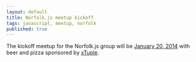 ```yaml
---
layout: default
title: Norfolk.js meetup kickoff
tags: javascript, meetup, norfolk
published: true
---
```


<p>The kickoff meetup for the Norfolk.js group will be
<a href="http://www.meetup.com/NorfolkJS/events/150763672/">January 20, 2014</a>
with beer and pizza sponsored by <a href="http://www.xtuple.com">xTuple</a>.</p>